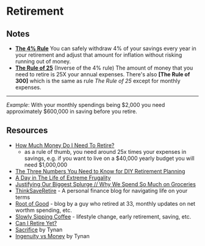 # Retirement

## Notes

- **[The 4% Rule](https://www.fool.com/retirement/strategies/withdrawal/4-percent-rule/)**
  You can safely withdraw 4% of your savings every year in your retirement and adjust that amount for inflation without risking running out of money.
- **[The Rule of 25](https://www.thebalance.com/multiply-by-twenty-five-rule-retirement-saving-5101329)**
  (Inverse of the 4% rule) The amount of money that you need to retire is 25X your annual expenses. There's also **[The Rule of 300]** which is the same as rule _The Rule of 25_ except for monthly expenses.

---

_Example_: With your monthly spendings being $2,000 you need approximately $600,000 in saving before you retire.

## Resources

- [How Much Money Do I Need To Retire?](https://eatthefinancialelephant.com/how-much-money-do-i-need-to-retire/)
  - as a rule of thumb, you need around 25x times your expenses in savings, e.g. if you want to live on a $40,000 yearly budget you will need $1,000,000
- [The Three Numbers You Need to Know for DIY Retirement Planning](https://eatthefinancialelephant.com/the-three-numbers-you-need-to-know-for-diy-retirement-planning/)
- [A Day in The Life of Extreme Frugality](https://eatthefinancialelephant.com/a-day-in-the-life-of-extreme-frugality/)
- [Justifying Our Biggest Splurge // Why We Spend So Much on Groceries](https://ournextlife.com/2015/07/10/justifying-our-biggest-splurge-why-we-spend-so-much-on-groceries/)
- [ThinkSaveRetire](https://thinksaveretire.com/) - A personal finance blog for navigating life on your terms
- [Root of Good](https://rootofgood.com/) - blog by a guy who retired at 33, monthly updates on net worthm spending, etc.
- [Slowly Sipping Coffee](https://www.slowlysippingcoffee.com/) - lifestyle change, early retirement, saving, etc.
- [Can I Retire Yet?](https://www.caniretireyet.com/roadmap/)
- [Sacrifice](https://tynan.com/sacrifice/) by Tynan
- [Ingenuity vs Money](https://tynan.com/ingenuity/) by Tynan


